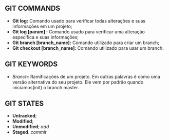 ## GIT COMMANDS

- **Git log:** Comando usado para verificar todas alterações e suas informações em um projeto;
- **Git log [param] :** Comando usado para verificar uma alteração específica e suas informações;
- **Git branch [branch_name]:** Comando utilizado para criar um branch;
- **Git checkout [branch_name]:** Comando utilizado para usar um branch.

## GIT KEYWORDS

- _Branch:_ Ramificações de um projeto. Em outras palavras é como uma versão alternativa do seu projeto. Ele vem por padrão quando iniciamos(init) o branch master.

## GIT STATES

- **Untracked**;
- **Modified**;
- **Unmodified**; _add_
- **Staged**. _commit_



